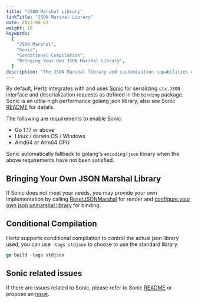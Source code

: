 ```yaml
---
title: "JSON Marshal Library"
linkTitle: "JSON Marshal Library"
date: 2023-08-03
weight: 19
keywords:
  [
    "JSON Marshal",
    "Sonic",
    "Conditional Compilation",
    "Bringing Your Own JSON Marshal Library",
  ]
description: "The JSON Marshal library and customization capabilities used by Hertz."
---
```


By default, Hertz integrates with and uses [Sonic](https://github.com/bytedance/sonic) for serializing `ctx.JSON` interface and deserialization requests as defined in the `binding` package.
Sonic is an ultra-high performance golang json library, also see Sonic [README](https://github.com/bytedance/sonic) for details.

The following are requirements to enable Sonic:

- Go 1.17 or above
- Linux / darwin OS / Windows
- Amd64 or Arm64 CPU

Sonic automatically fallback to golang's `encoding/json` library when the above requirements have not been satisfied.

## Bringing Your Own JSON Marshal Library

If Sonic does not meet your needs, you may provide your own implementation by calling [ResetJSONMarshal](/docs/hertz/tutorials/basic-feature/render/#customizing-json-marshal-library) for render and [configure your own json unmarshal library](/docs/hertz/tutorials/basic-feature/binding-and-validate/#configure-other-json-unmarshal-libraries) for binding.

## Conditional Compilation

Hertz supports conditional compilation to control the actual json library used, you can use `-tags stdjson` to choose to use the standard library.

```go
go build -tags stdjson
```

## Sonic related issues

If there are issues related to Sonic, please refer to Sonic [README](https://github.com/bytedance/sonic) or propose an [issue](https://github.com/bytedance/sonic/issues).
